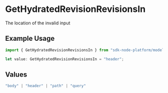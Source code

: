 # GetHydratedRevisionRevisionsIn

The location of the invalid input

## Example Usage

```typescript
import { GetHydratedRevisionRevisionsIn } from "sdk-node-platform/models/errors";

let value: GetHydratedRevisionRevisionsIn = "header";
```

## Values

```typescript
"body" | "header" | "path" | "query"
```